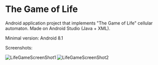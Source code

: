 # The Game of Life
Android application project that implements "The Game of Life" cellular automaton. Made on Android Studio (Java + XML).

Minimal version: Android 8.1

Screenshots:

![LifeGameScreenShot1](https://user-images.githubusercontent.com/98609700/195707163-9f81053c-3a34-494a-8fef-6a7e0c5e333f.jpg)
![LifeGameScreenShot2](https://user-images.githubusercontent.com/98609700/195707390-6b70e4eb-09af-4f36-97bf-a33ec8952957.jpg)

